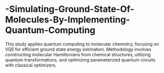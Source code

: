 # -Simulating-Ground-State-Of-Molecules-By-Implementing-Quantum-Computing
This study applies quantum computing to molecular chemistry, focusing on VQE for efficient ground state energy estimation. Methodology involves constructing molecular Hamiltonians from chemical structures, utilizing quantum transformations, and optimizing parameterized quantum circuits with classical optimizers.
